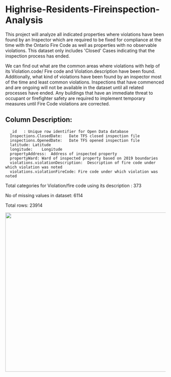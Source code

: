 # Highrise-Residents-Fireinspection-Analysis

This project will analyze all indicated properties where violations have been found by an Inspector which are required to be fixed for compliance at the time with the Ontario Fire Code as well as properties with no observable violations. This dataset only includes 'Closed' Cases indicating that the inspection process has ended.

We can find out what are the common areas where violations with help of its Violation.code/ Fire code and Violation.description have been found. Additionally, what kind of violations have been found by an inspector most of the time and least common violations.
Inspections that have commenced and are ongoing will not be available in the dataset until all related processes have ended. Any buildings that have an immediate threat to occupant or firefighter safety are required to implement temporary measures until Fire Code violations are corrected.

## Column	Description: 

      _id	: Unique row identifier for Open Data database
      Inspections.ClosedDate:	Date TFS closed inspection file
      inspections.OpenedDate:	Date TFS opened inspection file
      latitude:	Latitude
      longitude:	Longitude
      propertyAddress:	Address of inspected property
      propertyWard:	Ward of inspected property based on 2019 boundaries
      violations.violationDescription:	Description of fire code under which violation was noted
      violations.violationFireCode:	Fire code under which violation was noted


Total categories for Violation/fire code using its description : 373

No of missing values in dataset: 6114

Total rows: 23914

<img src="https://github.com/patelnisarg61/Highrise-Residents-Fireinspection-Analytics/blob/master/results-detail.PNG" width="800" height="500" style="vertical-align:center;">

